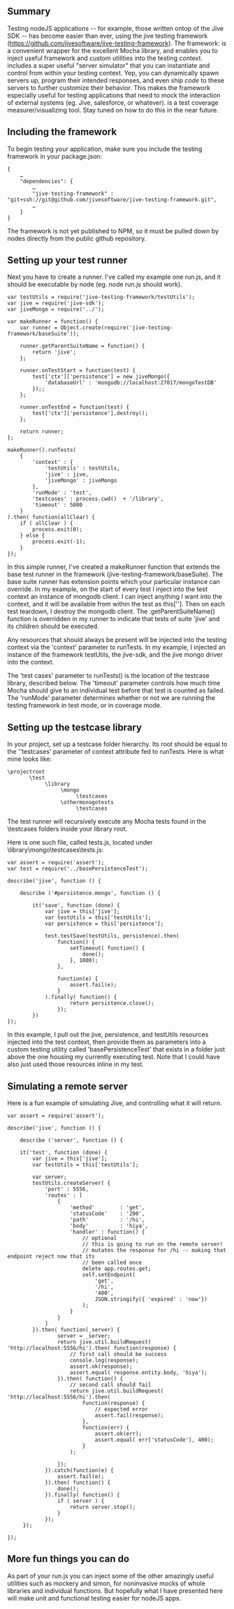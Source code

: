 ## Summary

Testing nodeJS applications -- for example, those written ontop of the Jive SDK -- has become easier than ever, using the jive testing framework (https://github.com/jivesoftware/jive-testing-framework). The framework:
is a convenient wrapper for the excellent Mocha library, and enables you to inject useful framework and custom utilities into the testing context.
includes a super useful "server simulator" that you can instantiate and control from within your testing context. Yep, you can dynamically spawn servers up, program their intended responses, and even ship *code* to these servers to further customize their behavior. This makes the framework especially useful for testing applications that need to mock the interaction of external systems (eg. Jive, salesforce, or whatever).
is a test coverage measurer/visualizing tool. Stay tuned on how to do this in the near future.
 
## Including the framework
To begin testing your application, make sure you include the testing framework in your package.json:
 
```
{
    …  
    "dependencies": {  
        …  
        "jive-testing-framework" : "git+ssh://git@github.com/jivesoftware/jive-testing-framework.git",  
        …  
    }  
}
```

The framework is not yet published to NPM, so it must be pulled down by nodes directly from the public github repository.
 
## Setting up your test runner
Next you have to create a runner. I've called my example one run.js, and it should be executable by node (eg. node run.js should work).
 
```
var testUtils = require('jive-testing-framework/testUtils');
var jive = require('jive-sdk');  
var jiveMongo = require('../');  
  
var makeRunner = function() {  
    var runner = Object.create(require('jive-testing-framework/baseSuite'));  
  
    runner.getParentSuiteName = function() {  
        return 'jive';  
    };  
  
    runner.onTestStart = function(test) {  
        test['ctx']['persistence'] = new jiveMongo({  
            'databaseUrl' : 'mongodb://localhost:27017/mongoTestDB'  
        });;  
    };  
  
    runner.onTestEnd = function(test) {  
        test['ctx']['persistence'].destroy();  
    };  
  
    return runner;  
};  
  
makeRunner().runTests(  
    {  
        'context' : {  
            'testUtils' : testUtils,  
            'jive' : jive,  
            'jiveMongo' : jiveMongo  
        },  
        'runMode' : 'test',  
        'testcases' : process.cwd()  + '/library',  
        'timeout' : 5000  
    }  
).then( function(allClear) {  
    if ( allClear ) {  
        process.exit(0);  
    } else {  
        process.exit(-1);  
    }  
});
```
 
In this simple runner, I've created a makeRunner function that extends the base test runner in the framework (jive-testing-framework/baseSuite). The base suite runner has extension points which your particular instance can override. In my example, on the start of every test I inject into the test context an instance of mongodb client. I can inject anything I want into the context, and it will be available from within the test as this['<NAME OF MY RESOURCE>']. Then on each test teardown, I destroy the mongodb client. The .getParentSuiteName() function is overridden in my runner to indicate that tests of suite 'jive' and its children should be executed.
 
Any resources that should always be present will be injected into the testing context via the 'context' parameter to runTests. In my example, I injected an instance of the framework testUtils, the jive-sdk, and the jive mongo driver into the context.
 
The 'test cases' parameter to runTests() is the location of the testcase library, described below. The 'timeout' parameter controls how much time Mocha should give to an individual test before that test is counted as failed. The 'runMode' parameter determines whether or not we are running the testing framework in test mode, or in coverage mode.
 
## Setting up the testcase library
In your project, set up a testcase folder hierarchy. Its root should be equal to the ''testcases' parameter of context attribute fed to runTests. Here is what mine looks like:
 
```
\projectroot
       \test  
            \library  
                 \mongo  
                      \testcases  
                 \othermonogotests  
                      \testcases
```

The test runner will recursively execute any Mocha tests found in the \testcases folders inside your library root.
 
Here is one such file, called tests.js, located under \library\mongo\testcases\tests.js:
 
```
var assert = require('assert');
var test = require('../basePersistenceTest');  
  
describe('jive', function () {  
  
    describe ('#persistence.mongo', function () {  
  
        it('save', function (done) {  
            var jive = this['jive'];  
            var testUtils = this['testUtils'];  
            var persistence = this['persistence'];  
  
            test.testSave(testUtils, persistence).then(  
                function() {  
                    setTimeout( function() {  
                        done();  
                    }, 1000);  
                },  
  
                function(e) {  
                    assert.fail(e);  
                }  
            ).finally( function() {  
                    return persistence.close();  
                });  
        })  
});
```

In this example, I pull out the jive, persistence, and testUtils resources injected into the test context, then provide them as parameters into a custom testing utility called 'basePersistenceTest' that exists in a folder just above the one housing my currently executing test. Note that I could have also just used those resources inline in my test.
 
## Simulating a remote server
Here is a fun example of simulating Jive, and controlling what it will return.

```
var assert = require('assert');
  
describe('jive', function () {  
  
    describe ('server', function () {  
  
    it('test', function (done) {  
        var jive = this['jive'];  
        var testUtils = this['testUtils'];  
  
        var server;  
        testUtils.createServer( {  
            'port' : 5556,  
            'routes' : [  
                {  
                    'method'        : 'get',  
                    'statusCode'    : '200',  
                    'path'          : '/hi',  
                    'body'          : 'hiya',  
                    'handler' : function() {  
                        // optional  
                        // this is going to run on the remote server!  
                        // mutates the response for /hi -- making that endpoint reject now that its  
                        // been called once  
                        delete app.routes.get;  
                        self.setEndpoint(  
                            'get',  
                            '/hi',  
                            '400',  
                            JSON.stringify({ 'expired' : 'now'})  
                        );  
                    }  
                }  
            ]  
        }).then( function(_server) {  
                server = _server;  
                return jive.util.buildRequest( 'http://localhost:5556/hi').then( function(response) {  
                    // first call should be success  
                    console.log(response);  
                    assert.ok(response);  
                    assert.equal( response.entity.body, 'hiya');  
                }).then( function() {  
                    // second call should fail  
                    return jive.util.buildRequest( 'http://localhost:5556/hi').then(  
                        function(response) {  
                            // expected error  
                            assert.fail(response);  
                        },  
                        function(err) {  
                            assert.ok(err);  
                            assert.equal( err['statusCode'], 400);  
                        }  
                    );  
  
                });  
            }).catch(function(e) {  
                assert.fail(e);  
            }).then( function() {  
                done();  
            }).finally( function() {  
                if ( server ) {  
                    return server.stop();  
                }  
            });  
     });  
  
});
```
 
## More fun things you can do
As part of your run.js you can inject some of the other amazingly useful utilities such as mockery and simon, for noninvasive mocks of whole libraries and individual functions. But hopefully what I have presented here will make unit and functional testing easier for nodeJS apps.
 